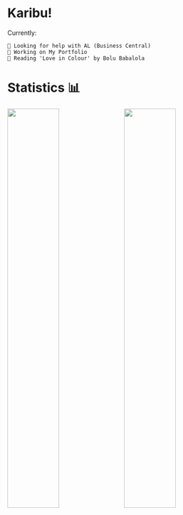 # Karibu!
Currently:

    🦩 Looking for help with AL (Business Central)
    🦩 Working on My Portfolio
    🦩 Reading 'Love in Colour' by Bolu Babalola

# Statistics 📊 
<a href="https://github.com/anuraghazra/github-readme-stats"><img align="left" width="48%" src="https://github-readme-stats.vercel.app/api/wakatime?username=@agidza&compact=True&theme=gruvbox_light"/></a>
<img align="right" width="48%" src="https://github-readme-stats.vercel.app/api/top-langs/?username=lynnagidza&layout=compact&theme=gruvbox_light" />     

<!-- # Cheka kiasi
![Jokes Card](https://readme-jokes.vercel.app/api?theme=gruvbox_light)
<br>
<footer align='center'>README plug: <a href='https://github.com/rahulbanerjee26/githubProfileReadmeGenerator'>githubProfileReadmeGenerator</a> </footer> -->
